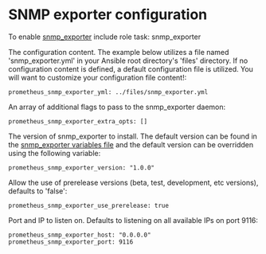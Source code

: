 # SNMP exporter configuration

To enable [snmp_exporter](https://github.com/prometheus/snmp_exporter) include role task: snmp_exporter

The configuration content. The example below utilizes a file named 'snmp_exporter.yml' in your Ansible root directory's 'files' directory. If no configuration content is defined, a default configuration file is utilized. You will want to customize your configuration file content!:

    prometheus_snmp_exporter_yml: ../files/snmp_exporter.yml

An array of additional flags to pass to the snmp_exporter daemon:

    prometheus_snmp_exporter_extra_opts: []

The version of snmp_exporter to install. The default version can be found in the [snmp_exporter variables file](../vars/software/snmp_exporter.yml) and the default version can be overridden using the following variable:

    prometheus_snmp_exporter_version: "1.0.0"

Allow the use of prerelease versions (beta, test, development, etc versions), defaults to 'false':

    prometheus_snmp_exporter_use_prerelease: true

Port and IP to listen on. Defaults to listening on all available IPs on port 9116:

    prometheus_snmp_exporter_host: "0.0.0.0"
    prometheus_snmp_exporter_port: 9116
